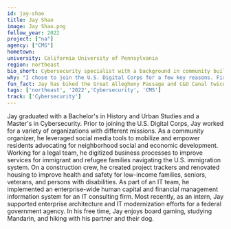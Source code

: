 ```yaml
---
id: jay-shao
title: Jay Shao
image: Jay Shao.png
fellow_year: 2022
project: ["na"]
agency: ["CMS"]
hometown: 
university: California University of Pennsylvania
region: northeast
bio_short: Cybersecurity specialist with a background in community building and support
why: "I chose to join the U.S. Digital Corps for a few key reasons. First, the program offers a chance to apply my skills and experiences to engaging, meaningful, and challenging work at the intersection of people, technology, and the public interest. Second, the program intentionally assembles a diverse cohort of fellows with various professional backgrounds and life experiences, united by a passion for civic tech. Third, the program strategically invests in the professional development and personal growth of its fellows. Ultimately, the U.S. Digital Corps presents a unique opportunity to support the U.S. Government, serve the American people, and protect our way of life."
fun_fact: Jay has biked the Great Allegheny Passage and C&O Canal twice—that's 300+ miles from Pittsburgh, PA to Washington, D.C. At the time of writing, Jay is currently in the middle of completing his third trip.
tags: ['northeast', '2022','Cybersecurity', 'CMS']
track: ['Cybersecurity']
---
```


Jay graduated with a Bachelor's in History and Urban Studies and a Master's in Cybersecurity. Prior to joining the U.S. Digital Corps, Jay worked for a variety of organizations with different missions. As a community organizer, he leveraged social media tools to mobilize and empower residents advocating for neighborhood social and economic development. Working for a legal team, he digitized business processes to improve services for immigrant and refugee families navigating the U.S. immigration system. On a construction crew, he created project trackers and renovated housing to improve health and safety for low-income families, seniors, veterans, and persons with disabilities. As part of an IT team, he implemented an enterprise-wide human capital and financial management information system for an IT consulting firm. Most recently, as an intern, Jay supported enterprise architecture and IT modernization efforts for a federal government agency. In his free time, Jay enjoys board gaming, studying Mandarin, and hiking with his partner and their dog.

